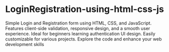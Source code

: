 # LoginRegistration-using-html-css-js
Simple Login and Registration form using HTML, CSS, and JavaScript. Features client-side validation, responsive design, and a smooth user experience. Ideal for beginners learning authentication UI design. Easily customizable for various projects. Explore the code and enhance your web development skills
